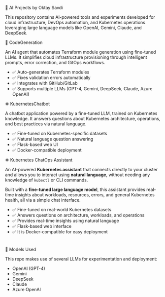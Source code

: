 🤖 AI Projects by Oktay Savdi

This repository contains AI-powered tools and experiments developed for cloud infrastructure, DevOps automation, and Kubernetes operations leveraging large language models like OpenAI, Gemini, Claude, and DeepSeek.

🔨 CodeGeneration

An AI agent that automates Terraform module generation using fine-tuned LLMs. It simplifies cloud infrastructure provisioning through intelligent prompts, error correction, and GitOps workflows.

 - ✅ Auto-generates Terraform modules 
 - ✅ Fixes validation errors automatically 
 - ✅ Integrates with GitHub/GitLab 
 - ✅ Supports multiple LLMs (GPT-4, Gemini, DeepSeek, Claude, Azure OpenAI)

☸️ KubernetesChatbot

A chatbot application powered by a fine-tuned LLM, trained on Kubernetes knowledge. It answers questions about Kubernetes architecture, operations, and best practices via natural language.

 - ✅ Fine-tuned on Kubernetes-specific datasets
 - ✅ Natural language question answering
 - ✅ Flask-based web UI
 - ✅ Docker-compatible deployment

☸️ Kubernetes ChatOps Assistant

An AI-powered **Kubernetes assistant** that connects directly to your cluster and allows you to interact using **natural language**, without needing any knowledge of `kubectl` or CLI commands.

Built with a **fine-tuned large language model**, this assistant provides real-time insights about workloads, resources, errors, and general Kubernetes health, all via a simple chat interface.

- ✅ Fine-tuned on real-world Kubernetes datasets  
- ✅ Answers questions on architecture, workloads, and operations  
- ✅ Provides real-time insights using natural language  
- ✅ Flask-based web interface  
- ✅ It is Docker-compatible for easy deployment  

#
🧠 Models Used

This repo makes use of several LLMs for experimentation and deployment:

 - OpenAI (GPT-4) 
 - Gemini 
 - DeepSeek 
 - Claude 
 - Azure OpenAI
